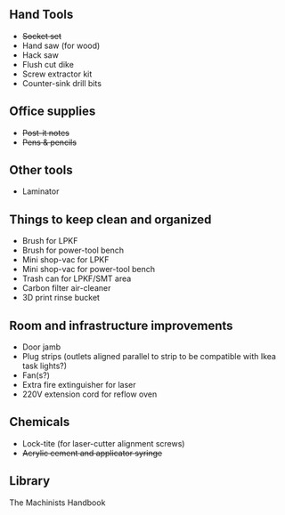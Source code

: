 ## Hand Tools
* <del>Socket set</del>
* Hand saw (for wood)
* Hack saw
* Flush cut dike
* Screw extractor kit
* Counter-sink drill bits

## Office supplies
* <del>Post-it notes</del>
* <del>Pens & pencils</del>

## Other tools
* Laminator

## Things to keep clean and organized
* Brush for LPKF
* Brush for power-tool bench
* Mini shop-vac for LPKF
* Mini shop-vac for power-tool bench
* Trash can for LPKF/SMT area
* Carbon filter air-cleaner
* 3D print rinse bucket

## Room and infrastructure improvements
* Door jamb
* Plug strips (outlets aligned parallel to strip to be compatible with Ikea task lights?)
* Fan(s?)
* Extra fire extinguisher for laser
* 220V extension cord for reflow oven

## Chemicals
* Lock-tite (for laser-cutter alignment screws)
* <del>Acrylic cement and applicator syringe</del>

## Library

The Machinists Handbook